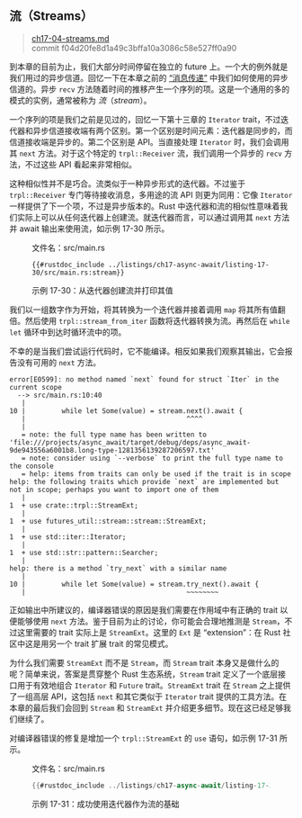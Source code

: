 ## 流（Streams）

> [ch17-04-streams.md](https://github.com/rust-lang/book/blob/main/src/ch17-04-streams.md)
> <br>
> commit f04d20fe8d1a49c3bffa10a3086c58e527ff0a90

到本章的目前为止，我们大部分时间停留在独立的 future 上。一个大的例外就是我们用过的异步信道。回忆一下在本章之前的 [“消息传递”][17-02-messages] 中我们如何使用的异步信道的。异步 `recv` 方法随着时间的推移产生一个序列的项。这是一个通用的多的模式的实例，通常被称为 *流*（*stream*）。

一个序列的项是我们之前是见过的，回忆一下第十三章的 `Iterator` trait，不过迭代器和异步信道接收端有两个区别。第一个区别是时间元素：迭代器是同步的，而信道接收端是异步的。第二个区别是 API。当直接处理 `Iterator` 时，我们会调用其 `next` 方法。对于这个特定的 `trpl::Receiver` 流，我们调用一个异步的 `recv` 方法，不过这些 API 看起来非常相似。

这种相似性并不是巧合。流类似于一种异步形式的迭代器。不过鉴于 `trpl::Receiver` 专门等待接收消息，多用途的流 API 则更为同用：它像 `Iterator` 一样提供了下一个项，不过是异步版本的。Rust 中迭代器和流的相似性意味着我们实际上可以从任何迭代器上创建流。就迭代器而言，可以通过调用其 `next` 方法并 await 输出来使用流，如示例 17-30 所示。

<figure class="listing">

<span class="file-name">文件名：src/main.rs</span>

```rust,ignore,does_not_compile
{{#rustdoc_include ../listings/ch17-async-await/listing-17-30/src/main.rs:stream}}
```

<figcaption>示例 17-30：从迭代器创建流并打印其值</figcaption>

</figure>

我们以一组数字作为开始，将其转换为一个迭代器并接着调用 `map` 将其所有值翻倍。然后使用 `trpl::stream_from_iter` 函数将迭代器转换为流。再然后在 `while let` 循环中到达时循环流中的项。

不幸的是当我们尝试运行代码时，它不能编译。相反如果我们观察其输出，它会报告没有可用的 `next` 方法。

<!-- manual-regeneration
cd listings/ch17-async-await/listing-17-30
cargo build
copy only the error output
-->

```console
error[E0599]: no method named `next` found for struct `Iter` in the current scope
  --> src/main.rs:10:40
   |
10 |         while let Some(value) = stream.next().await {
   |                                        ^^^^
   |
   = note: the full type name has been written to 'file:///projects/async_await/target/debug/deps/async_await-9de943556a6001b8.long-type-1281356139287206597.txt'
   = note: consider using `--verbose` to print the full type name to the console
   = help: items from traits can only be used if the trait is in scope
help: the following traits which provide `next` are implemented but not in scope; perhaps you want to import one of them
   |
1  + use crate::trpl::StreamExt;
   |
1  + use futures_util::stream::stream::StreamExt;
   |
1  + use std::iter::Iterator;
   |
1  + use std::str::pattern::Searcher;
   |
help: there is a method `try_next` with a similar name
   |
10 |         while let Some(value) = stream.try_next().await {
   |                                        ~~~~~~~~
```

正如输出中所建议的，编译器错误的原因是我们需要在作用域中有正确的 trait 以便能够使用 `next` 方法。鉴于目前为止的讨论，你可能会合理地推测是 `Stream`，不过这里需要的 trait 实际上是 `StreamExt`。这里的 `Ext` 是 “extension”：在 Rust 社区中这是用另一个 trait 扩展 trait 的常见模式。

为什么我们需要 `StreamExt` 而不是 `Stream`，而 `Stream` trait 本身又是做什么的呢？简单来说，答案是贯穿整个 Rust 生态系统，`Stream` trait 定义了一个底层接口用于有效地组合 `Iterator` 和 `Future` trait。`StreamExt` trait 在 `Stream` 之上提供了一组高层 API，这包括 `next` 和其它类似于 `Iterator` trait 提供的工具方法。在本章的最后我们会回到 `Stream` 和 `StreamExt` 并介绍更多细节。现在这已经足够我们继续了。

对编译器错误的修复是增加一个 `trpl::StreamExt` 的 `use` 语句，如示例 17-31 所示。

<figure class="listing">

<span class="file-name">文件名：src/main.rs</span>

```rust
{{#rustdoc_include ../listings/ch17-async-await/listing-17-31/src/main.rs:all}}
```

<figcaption>示例 17-31：成功使用迭代器作为流的基础</figcaption>

</figure>

[17-02-messages]: ch17-02-concurrency-with-async.html#消息传递
